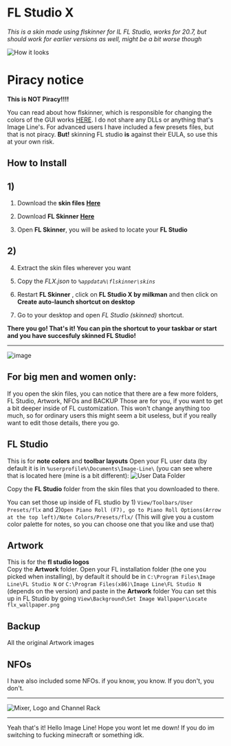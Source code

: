 # FL Studio X

*This is a skin made using flskinner for IL FL Studio, works for 20.7, but should work for earlier versions as well, might be a bit worse though*

![How it looks](https://i.ibb.co/V9D71Nb/FLX.png)

# Piracy notice

**This is NOT Piracy!!!!**

You can read about how flskinner, which is responsible for changing the colors of the GUI works [HERE](https://github.com/liquiad/flskinner).
I do not share any DLLs or anything that's Image Line's. For advanced users I have included a few presets files, but that is not piracy. 
**But!** skinning FL studio **is** against their EULA, so use this at your own risk.
## How to Install

## 1)

 1. Download the **skin files** [**Here**](https://github.com/milkman420/FLSTUDIOX/archive/master.zip)
 
 2. Download **FL Skinner** [**Here**](https://github.com/liquiad/flskinner/releases/latest/download/flskinner_x64_release.zip)
 3. Open **FL Skinner**, you will be asked to locate your **FL Studio**
 
 ## 2)
 
 4. Extract the skin files wherever you want

5. Copy the *FLX.json* to *`%appdata%\flskinner\skins`*

6. Restart **FL Skinner** , click on **FL Studio X by milkman** and then click on  **Create auto-launch shortcut on desktop**
7. Go to your desktop and open *FL Studio (skinned)* shortcut. 

**There you go! That's it! You can pin the shortcut to your taskbar or start and you have succesfuly skinned FL Studio!**
 

 

----


![image](https://i.ibb.co/bJpyKb3/FLX2.png)
## For big men and women only:
If you open the skin files, you can notice that there are a few more folders, FL Studio, Artwork, NFOs and BACKUP
Those are for you, if you want to get a bit deeper inside of FL customization. This won't change anything too much, so for ordinary users this might seem a bit useless, but if you really want to edit those details, there you go.

## FL Studio
This is for **note colors** and **toolbar layouts**
Open your FL user data (by default it is in `%userprofile%\Documents\Image-Line\` (you can see where that is located here (mine is a bit different):
![User Data Folder](https://i.ibb.co/wcKx5HV/OQf-GMCe-LRW.png)

Copy the **FL Studio** folder from the skin files that you downloaded to there.
  
You can set those up inside of FL studio by 1) `View/Toolbars/User Presets/flx` and 2)`Open Piano Roll (F7), go to Piano Roll Options(Arrow at the top left)/Note Colors/Presets/flx/` (This will give you a custom color palette for notes, so you can choose one that you like and use that)

## Artwork

This is for the  **fl studio logos**  
Copy the **Artwork** folder. Open your FL installation folder (the one you picked when installing), by default it should be in `C:\Program Files\Image Line\FL Studio N` or `C:\Program Files(x86)\Image Line\FL Studio N` (depends on the version) and paste in the **Artwork** folder
You can set this up in FL Studio by going `View\Background\Set Image Wallpaper\Locate flx_wallpaper.png`

## Backup
All the original Artwork images

## NFOs
I have also included some NFOs. if you know, you know. If you don't, you don't.

-----------------
![Mixer, Logo and Channel Rack](https://i.ibb.co/F0t64gh/FLX3.png)


---
Yeah that's it! Hello Image Line! Hope you wont let me down! If you do im switching to fucking minecraft or something idk. 